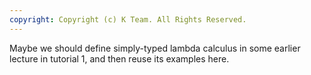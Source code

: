 ```yaml
---
copyright: Copyright (c) K Team. All Rights Reserved.
---
```


Maybe we should define simply-typed lambda calculus in some earlier
lecture in tutorial 1, and then reuse its examples here.
